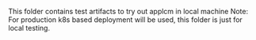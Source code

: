 This folder contains test artifacts to try out applcm in local machine
Note: For production k8s based deployment will be used, this folder is just for local testing.